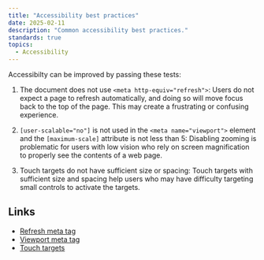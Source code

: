 ```yaml
---
title: "Accessibility best practices"
date: 2025-02-11
description: "Common accessibility best practices."
standards: true
topics:
  - Accessibility
---
```


Accessibilty can be improved by passing these tests:

1. The document does not use `<meta http-equiv="refresh">`: Users do not expect a page to refresh automatically, and doing so will move focus back to the top of the page. This may create a frustrating or confusing experience. 

1. `[user-scalable="no"]` is not used in the `<meta name="viewport">` element and the `[maximum-scale]` attribute is not less than 5: Disabling zooming is problematic for users with low vision who rely on screen magnification to properly see the contents of a web page.

1. Touch targets do not have sufficient size or spacing: Touch targets with sufficient size and spacing help users who may have difficulty targeting small controls to activate the targets. 

## Links

- [Refresh meta tag](https://dequeuniversity.com/rules/axe/4.10/meta-refresh)
- [Viewport meta tag](https://docs.scangov.org/viewport-meta-tag)
- [Touch targets](https://dequeuniversity.com/rules/axe/4.10/target-size)
